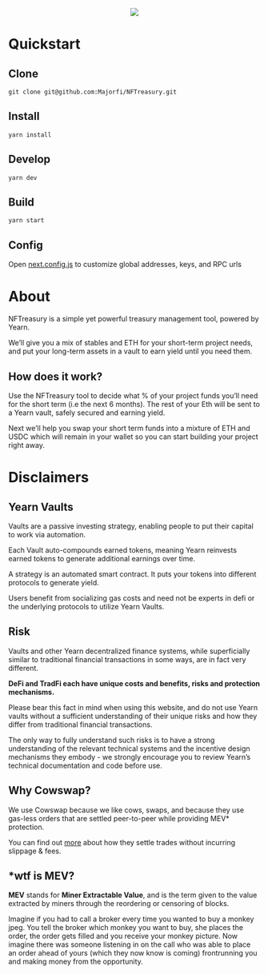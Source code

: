 <p align="center">
  <img src="https://user-images.githubusercontent.com/7863230/177352000-91cf996f-8ea5-4841-97e2-2ab6d0b72cbc.png">
</p>

# Quickstart

## Clone

`git clone git@github.com:Majorfi/NFTreasury.git`

## Install

`yarn install`

## Develop

`yarn dev`

## Build

`yarn start`

## Config

Open [next.config.js](next.config.js) to customize global addresses, keys, and RPC urls

# About

NFTreasury is a simple yet powerful treasury management tool, powered by Yearn. 

We’ll give you a mix of stables and ETH for your short-term project needs, and put your long-term assets in a vault to earn yield until you need them.

## How does it work?

Use the NFTreasury tool to decide what % of your project funds you’ll need for the short term (i.e the next 6 months). The rest of your Eth will be sent to a Yearn vault, safely secured and earning yield.

Next we’ll help you swap your short term funds into a mixture of ETH and USDC which will remain in your wallet so you can start building your project right away.

# Disclaimers

## Yearn Vaults

Vaults are a passive investing strategy, enabling people to put their capital to work via automation.

Each Vault auto-compounds earned tokens, meaning Yearn reinvests earned tokens to generate additional earnings over time.

A strategy is an automated smart contract. It puts your tokens into different protocols to generate yield.

Users benefit from socializing gas costs and need not be experts in defi or the underlying protocols to utilize Yearn Vaults.

## Risk

Vaults and other Yearn decentralized finance systems, while superficially similar to traditional financial transactions in some ways, are in fact very different.

**DeFi and TradFi each have unique costs and benefits, risks and protection mechanisms.**

Please bear this fact in mind when using this website, and do not use Yearn vaults without a sufficient understanding of their unique risks and how they differ from traditional financial transactions.

The only way to fully understand such risks is to have a strong understanding of the relevant technical systems and the incentive design mechanisms they embody - we strongly encourage you to review Yearn’s technical documentation and code before use.

## Why Cowswap?

We use Cowswap because we like cows, swaps, and because they use gas-less orders that are settled peer-to-peer while providing MEV* protection.

You can find out [more](https://cowswap.exchange/#/faq?chain=mainnet) about how they settle trades without incurring slippage & fees.

## *wtf is MEV?

**MEV** stands for **Miner Extractable Value**, and is the term given to the value extracted by miners through the reordering or censoring of blocks.

Imagine if you had to call a broker every time you wanted to buy a monkey jpeg. You tell the broker which monkey you want to buy, she places the order, the order gets filled and you receive your monkey picture. Now imagine there was someone listening in on the call who was able to place an order ahead of yours (which they now know is coming) frontrunning you and making money from the opportunity.

